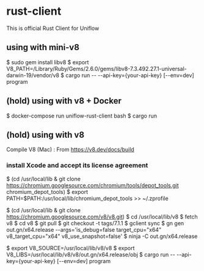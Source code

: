 # rust-client

This is official Rust Client for Uniflow

## using with mini-v8

$ sudo gem install libv8
$ export V8_PATH=/Library/Ruby/Gems/2.6.0/gems/libv8-7.3.492.27.1-universal-darwin-19/vendor/v8
$ cargo run -- --api-key={your-api-key} [--env=dev] program

## (hold) using with v8 + Docker

$ docker-compose run uniflow-rust-client bash
$ cargo run

## (hold) using with v8

Compile V8 (Mac) : From https://v8.dev/docs/build

### install Xcode and accept its license agreement

$ (cd /usr/local/lib & git clone https://chromium.googlesource.com/chromium/tools/depot_tools.git chromium_depot_tools)
$ export PATH=$PATH:/usr/local/lib/chromium_depot_tools >> ~/.zprofile

$ (cd /usr/local/lib & git clone https://chromium.googlesource.com/v8/v8.git)
$ cd /usr/local/lib/v8
$ fetch v8
$ cd v8
$ git pull
$ git checkout -t tags/7.1.1
$ gclient sync
$ gn gen out.gn/x64.release --args='is_debug=false target_cpu="x64" v8_target_cpu="x64" v8_use_snapshot=false'
$ ninja -C out.gn/x64.release

$ export V8_SOURCE=/usr/local/lib/v8/v8
$ export V8_LIBS=/usr/local/lib/v8/v8/out.gn/x64.release/obj
$ cargo run -- --api-key={your-api-key} [--env=dev] program
